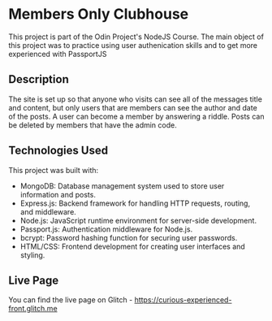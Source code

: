 # Members Only Clubhouse

This project is part of the Odin Project's NodeJS Course. The main object of this project was to practice using user authenication skills and to get more experienced with PassportJS

## Description

The site is set up so that anyone who visits can see all of the messages title and content, but only users that are members can see the author and date of the posts. A user can become a member by answering a riddle. Posts can be deleted by members that have the admin code.

## Technologies Used

This project was built with:

* MongoDB: Database management system used to store user information and posts.
* Express.js: Backend framework for handling HTTP requests, routing, and middleware.
* Node.js: JavaScript runtime environment for server-side development.
* Passport.js: Authentication middleware for Node.js.
* bcrypt: Password hashing function for securing user passwords.
* HTML/CSS: Frontend development for creating user interfaces and styling.

## Live Page

You can find the live page on Glitch - <https://curious-experienced-front.glitch.me>

